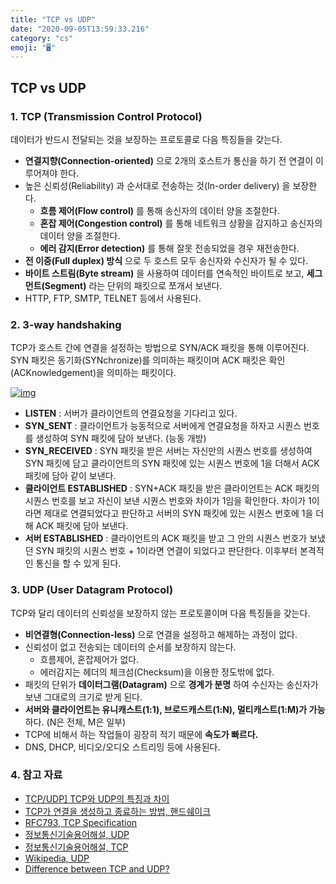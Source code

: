 ```yaml
---
title: "TCP vs UDP"
date: "2020-09-05T13:59:33.216"
category: "cs"
emoji: "🖥️"
---
```


## TCP vs UDP

### 1. TCP (Transmission Control Protocol)

데이터가 반드시 전달되는 것을 보장하는 프로토콜로 다음 특징들을 갖는다.

- **연결지향(Connection-oriented)** 으로 2개의 호스트가 통신을 하기 전 연결이 이루어져야 한다.
- 높은 신뢰성(Reliability) 과 순서대로 전송하는 것(In-order delivery) 을 보장한다.
  - **흐름 제어(Flow control)** 를 통해 송신자의 데이터 양을 조절한다.
  - **혼잡 제어(Congestion control)** 를 통해 네트워크 상황을 감지하고 송신자의 데이터 양을 조절한다.
  - **에러 감지(Error detection)** 를 통해 잘못 전송되었을 경우 재전송한다.
- **전 이중(Full duplex) 방식** 으로 두 호스트 모두 송신자와 수신자가 될 수 있다.
- **바이트 스트림(Byte stream)** 을 사용하여 데이터를 연속적인 바이트로 보고, **세그먼트(Segment)** 라는 단위의 패킷으로 쪼개서 보낸다.
- HTTP, FTP, SMTP, TELNET 등에서 사용된다.

### 2. 3-way handshaking

TCP가 호스트 간에 연결을 설정하는 방법으로 SYN/ACK 패킷을 통해 이루어진다. SYN 패킷은 동기화(SYNchronize)를 의미하는 패킷이며 ACK 패킷은 확인(ACKnowledgement)을 의미하는 패킷이다.

[![img](https://github.com/baeharam/Must-Know-About-Frontend/raw/master/images/network/3-way-handshake.png)](https://github.com/baeharam/Must-Know-About-Frontend/blob/master/images/network/3-way-handshake.png)

- **LISTEN** : 서버가 클라이언트의 연결요청을 기다리고 있다.
- **SYN_SENT** : 클라이언트가 능동적으로 서버에게 연결요청을 하자고 시퀀스 번호를 생성하여 SYN 패킷에 담아 보낸다. (능동 개방)
- **SYN_RECEIVED** : SYN 패킷을 받은 서버는 자신만의 시퀀스 번호를 생성하여 SYN 패킷에 담고 클라이언트의 SYN 패킷에 있는 시퀀스 번호에 1을 더해서 ACK 패킷에 담아 같이 보낸다.
- **클라이언트 ESTABLISHED** : SYN+ACK 패킷을 받은 클라이언트는 ACK 패킷의 시퀀스 번호를 보고 자신이 보낸 시퀀스 번호와 차이가 1임을 확인한다. 차이가 1이라면 제대로 연결되었다고 판단하고 서버의 SYN 패킷에 있는 시퀀스 번호에 1을 더해 ACK 패킷에 담아 보낸다.
- **서버 ESTABLISHED** : 클라이언트의 ACK 패킷을 받고 그 안의 시퀀스 번호가 보냈던 SYN 패킷의 시퀀스 번호 + 1이라면 연결이 되었다고 판단한다. 이후부터 본격적인 통신을 할 수 있게 된다.

### 3. UDP (User Datagram Protocol)

TCP와 달리 데이터의 신뢰성을 보장하지 않는 프로토콜이며 다음 특징들을 갖는다.

- **비연결형(Connection-less)** 으로 연결을 설정하고 해제하는 과정이 없다.
- 신뢰성이 없고 전송되는 데이터의 순서를 보장하지 않는다.
  - 흐름제어, 혼잡제어가 없다.
  - 에러감지는 헤더의 체크섬(Checksum)을 이용한 정도밖에 없다.
- 패킷의 단위가 **데이터그램(Datagram)** 으로 **경계가 분명** 하여 수신자는 송신자가 보낸 그대로의 크기로 받게 된다.
- **서버와 클라이언트는 유니캐스트(1:1), 브로드캐스트(1:N), 멀티캐스트(1:M)가 가능**하다. (N은 전체, M은 일부)
- TCP에 비해서 하는 작업들이 굉장히 적기 때문에 **속도가 빠르다.**
- DNS, DHCP, 비디오/오디오 스트리밍 등에 사용된다.



### 4. 참고 자료

- [TCP/UDP\] TCP와 UDP의 특징과 차이](https://mangkyu.tistory.com/15)
- [TCP가 연결을 생성하고 종료하는 방법, 핸드쉐이크](https://evan-moon.github.io/2019/11/17/tcp-handshake/)
- [RFC793, TCP Specification](https://tools.ietf.org/html/rfc793#section-3.4)
- [정보통신기술용어해설, UDP](http://www.ktword.co.kr/abbr_view.php?m_temp1=323)
- [정보통신기술용어해설, TCP](http://www.ktword.co.kr/abbr_view.php?nav=2&choice=map&id=428&m_temp1=347)
- [Wikipedia, UDP](https://en.wikipedia.org/wiki/User_Datagram_Protocol)
- [Difference between TCP and UDP?](https://stackoverflow.com/questions/5970383/difference-between-tcp-and-udp)